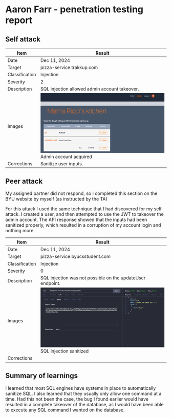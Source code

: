 # Aaron Farr - penetration testing report

## Self attack

| Item           | Result                                               |
| -------------- | ---------------------------------------------------- |
| Date           | Dec 11, 2024                                         |
| Target         | pizza-service.trakkup.com                            |
| Classification | Injection                                            |
| Severity       | 2                                                    |
| Description    | SQL injection allowed admin account takeover.        |
| Images         | ![Dead database](i.png) <br/> Admin account acquired |
| Corrections    | Sanitize user inputs.                                |

## Peer attack

My assigned partner did not respond, so I completed this section on the BYU website by myself (as instructed by the TA)

For this attack I used the same technique that I had discovered for my self attack. I created a user, and then attempted to use the JWT to takeover the admin account. The API response showed
that the inputs had been sanitized properly, which resulted in a corruption of my account login and nothing more.

| Item           | Result                                                     |
| -------------- | ---------------------------------------------------------- |
| Date           | Dec 11, 2024                                               |
| Target         | pizza-service.byucsstudent.com                             |
| Classification | Injection                                                  |
| Severity       | 0                                                          |
| Description    | SQL injection was not possible on the updateUser endpoint. |
| Images         | ![Dead database](j.png) <br/> SQL injection sanitized      |
| Corrections    |                                                            |

## Summary of learnings

I learned that most SQL engines have systems in place to automatically sanitize SQL. I also learned that they usually only allow one command at a time. Had this not been the case, the bug I found earlier would have resulted in a complete takeover of the database, as I would have been able to execute any SQL command I wanted on the database.
